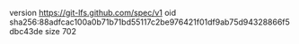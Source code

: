 version https://git-lfs.github.com/spec/v1
oid sha256:88adfcac100a0b71b71bd55117c2be976421f01df9ab75d94328866f5dbc43de
size 702

